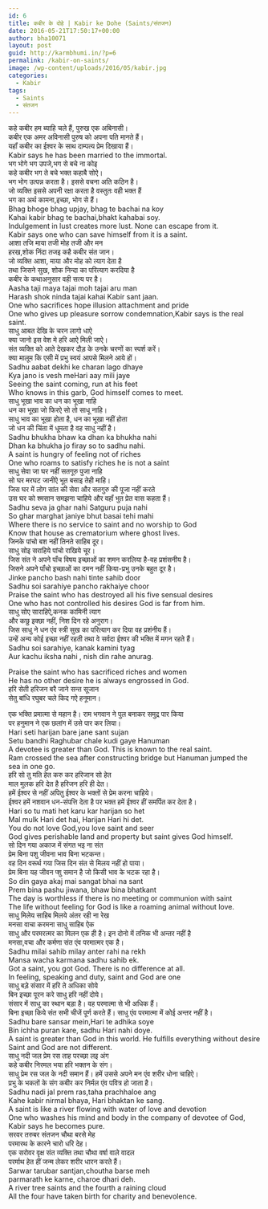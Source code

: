 ```yaml
---
id: 6
title: कबीर के दोहे | Kabir ke Dohe (Saints/संतजन)
date: 2016-05-21T17:50:17+00:00
author: bha10071
layout: post
guid: http://karmbhumi.in/?p=6
permalink: /kabir-on-saints/
image: /wp-content/uploads/2016/05/kabir.jpg
categories:
  - Kabir
tags:
  - Saints
  - संतजन
---
```

<div class="doha notranslate">
  <div class="hindi original">
    कहे कबीर हम ब्याहि चले हैं, पुरुख एक अबिनासी।
  </div>
  
  <div class="hindi">
    कबीर एक अमर अविनासी पुरुष को अपना पति मानते हैं।<br /> यहॉं कबीर का ईश्वर के साथ दाम्पत्य प्रेम दिखाया हैं।
  </div>
  
  <div class="eng meaning">
    Kabir says he has been married to the immortal.
  </div>
</div>

<div class="doha notranslate">
  <div class="hindi original">
    भग भोगे भग उपजे,भग से बचे ना कोइ<br /> कहे कबीर भग ते बचे भक्त कहाबै सोऐ।
  </div>
  
  <div class="hindi">
    भग भोग उत्पन्न करता है। इससे वचना अति कठिन है।<br /> जो व्यक्ति इससे अपनी रक्षा करता है वस्तुतः वही भक्त हैं<br /> भग का अर्थ कामना,इच्छा, भोग से हैं।
  </div>
  
  <div class="eng original">
    Bhag bhoge bhag upjay, bhag te bachai na koy<br /> Kahai kabir bhag te bachai,bhakt kahabai soy.
  </div>
  
  <div class="eng meaning">
    Indulgement in lust creates more lust. None can escape from it.<br /> Kabir says one who can save himself from it is a saint.
  </div>
</div>

<div class="doha notranslate">
  <div class="hindi original">
    आशा तजि माया तजी मोह तजी और मन<br /> हरख,शोक निंदा तजइ कहै कबीर संत जान।
  </div>
  
  <div class="hindi">
    जो व्यक्ति आशा, माया और मोह को त्याग देता है<br /> तथा जिसने सुख, शोक निन्दा का परित्याग करदिया है<br /> कबीर के कथाअनुसार वही सत्य पर है।
  </div>
  
  <div class="eng original">
    Aasha taji maya tajai moh tajai aru man<br /> Harash shok ninda tajai kahai Kabir sant jaan.
  </div>
  
  <div class="eng meaning">
    One who sacrifices hope illusion attachment and pride<br /> One who gives up pleasure sorrow condemnation,Kabir says is the real saint.
  </div>
</div>

<div class="doha notranslate">
  <div class="hindi original">
    साधु आबत देखि के चरन लागो धाऐ<br /> क्या जानो इस वेश मे हरि आऐ मिली जाऐ।
  </div>
  
  <div class="hindi">
    संत व्यक्ति को आते देखकर दौड़ के उनके चरणों का स्पर्श करें।<br /> क्या मालूम कि एसी में प्रभु स्वयं आपसे मिलने आये हों।
  </div>
  
  <div class="eng original">
    Sadhu aabat dekhi ke charan lago dhaye<br /> Kya jano is vesh meHari aay mili jaye
  </div>
  
  <div class="eng meaning">
    Seeing the saint coming, run at his feet<br /> Who knows in this garb, God himself comes to meet.
  </div>
</div>

<div class="doha notranslate">
  <div class="hindi original">
    साधु भूखा भाव का धन का भूखा नाहि<br /> धन का भूखा जो फिरऐ सो तो साधू नाहि।
  </div>
  
  <div class="hindi">
    साधु भाव का भूखा होता है, धन का भूखा नहीं होता<br /> जो धन की चिंता में धूमता है वह साधु नहीं है।
  </div>
  
  <div class="eng original">
    Sadhu bhukha bhaw ka dhan ka bhukha nahi<br /> Dhan ka bhukha jo firay so to sadhu nahi.
  </div>
  
  <div class="eng meaning">
    A saint is hungry of feeling not of riches<br /> One who roams to satisfy riches he is not a saint
  </div>
</div>

<div class="doha notranslate">
  <div class="hindi original">
    साधु सेवा जा घर नहीं सतगूरु पुजा नाहि<br /> सो घर मरघट जानीऐ भूत बसाइ तेही माहि।
  </div>
  
  <div class="hindi">
    जिस घर में लोग सांत की सेवा और सतगुरु की पूजा नहीं करते<br /> उस घर को श्मसान समझना चाहिये और वहॉं भुत प्रेत वास कहता हैं।
  </div>
  
  <div class="eng original">
    Sadhu seva ja ghar nahi Satguru puja nahi<br /> So ghar marghat janiye bhut basai tehi mahi
  </div>
  
  <div class="eng meaning">
    Where there is no service to saint and no worship to God<br /> Know that house as crematorium where ghost lives.
  </div>
</div>

<div class="doha notranslate">
  <div class="hindi original">
    जिनके पांचो बश नहीं तिनते साहिब दूर।<br /> साधु सोइ सराहिये पांचो राखिये चूर।
  </div>
  
  <div class="hindi">
    जिस संत ने अपने पॉंच विषय इच्छाओं का शमन करलिया है-वह प्रशंसनीय है।<br /> जिसने अपने पॉंचो इच्छाओं का दमन नहीं किया-प्रभु उनके बहुत दूर है।
  </div>
  
  <div class="eng original">
    Jinke pancho bash nahi tinte sahib door<br /> Sadhu soi sarahiye pancho rakhaiye choor
  </div>
  
  <div class="eng meaning">
    Praise the saint who has destroyed all his five sensual desires<br /> One who has not controlled his desires God is far from him.
  </div>
</div>

<div class="doha notranslate">
  <div class="hindi original">
    साधु सोए साराहिऐ,कनक कामिनी त्याग<br /> और कछु इक्छा नहीं, निश दिन रहे अनुराग।
  </div>
  
  <div class="hindi">
    जिस साधु ने धन एंव स्त्री सुख का परित्याग कर दिया वह प्रशंनीय हैं।<br /> उन्हें अन्य कोई इच्छा नहीं रहती तथा वे सर्वदा ईश्वर की भक्ति में मगन रहते हैं।
  </div>
  
  <div class="eng original">
    Sadhu soi sarahiye, kanak kamini tyag<br /> Aur kachu iksha nahi , nish din rahe anurag.</p>
  </div>
  
  <div class="eng meaning">
    Praise the saint who has sacrificed riches and women<br /> He has no other desire he is always engrossed in God.
  </div>
</div>

<div class="doha notranslate">
  <div class="hindi original">
    हरि सेती हरिजन बरै जाने सन्त सूजान<br /> सेतु बांधि रघुबर चले किद गऐ हनूमान।</p>
  </div>
  
  <div class="hindi">
    एक भक्ति प्रमात्मा से महान है। राम भगवान ने पुल बनाकर समुद्र पार किया<br /> पर हनुमान ने एक छलांग में उसे पार कर लिया।
  </div>
  
  <div class="eng original">
    Hari seti harijan bare jane sant sujan<br /> Setu bandhi Raghubar chale kudi gaye Hanuman
  </div>
  
  <div class="eng meaning">
    A devotee is greater than God. This is known to the real saint.<br /> Ram crossed the sea after constructing bridge but Hanuman jumped the sea in one go.
  </div>
</div>

<div class="doha notranslate">
  <div class="hindi original">
    हरि सो तु मति हेत करु कर हरिजान सो हेत<br /> माल मुलक हरि देत है हरिजन हरि ही देत।
  </div>
  
  <div class="hindi">
    हमें ईश्वर से नहीं अपितु ईश्वर के भक्तों से प्रेम करना चाहिये।<br /> ईश्वर हमें नशवान धन-संपत्ति देता है पर भक्त हमें ईश्वर हीं समर्पित कर देता है।
  </div>
  
  <div class="eng original">
    Hari so tu mati het karu kar harijan so het<br /> Mal mulk Hari det hai, Harijan Hari hi det.
  </div>
  
  <div class="eng meaning">
    You do not love God,you love saint and seer<br /> God gives perishable land and property but saint gives God himself.
  </div>
</div>

<div class="doha notranslate">
  <div class="hindi original">
    सो दिन गया अकाज में संगत भइ ना संत<br /> प्रेम बिना पशु जीवना भाव बिना भटकन्त।
  </div>
  
  <div class="hindi">
    वह दिन वरूर्थ गया जिस दिन संत से मिलय नहीं हो पाया।<br /> प्रेम बिना यह जीवन प्शु समान है जो किसी भाव के भटक रहा है।
  </div>
  
  <div class="eng original">
    So din gaya akaj mai sangat bhai na sant<br /> Prem bina pashu jiwana, bhaw bina bhatkant
  </div>
  
  <div class="eng meaning">
    The day is worthless if there is no meeting or communion with saint<br /> The life without feeling for God is like a roaming animal without love.
  </div>
</div>

<div class="doha notranslate">
  <div class="hindi original">
    साधु मिलेय साहिब मिलये अंतर रही ना रेख<br /> मनसा वाचा करमना साधु साहिब ऐक
  </div>
  
  <div class="hindi">
    साधु और परमरत्मर का मिलन एक ही है। इन दोनो में तनिक भी अन्तर नहीं है<br /> मनसा,वचा और कर्मणा संत एंव परमात्मर एक है।
  </div>
  
  <div class="eng original">
    Sadhu milai sahib milay anter rahi na rekh<br /> Mansa wacha karmana sadhu sahib ek.
  </div>
  
  <div class="eng meaning">
    Got a saint, you got God. There is no difference at all.<br /> In feeling, speaking and duty, saint and God are one
  </div>
</div>

<div class="doha notranslate">
  <div class="hindi original">
    साधु बड़े संसार में हरि ते अधिका सोये<br /> बिन इच्छा पूरन करे साधु हरि नहीं दोये।
  </div>
  
  <div class="hindi">
    संसार में साधु का स्थान बड़ा है। वह परमात्मा से भी अधिक हैं।<br /> बिना इच्छा किये संत सभी चीजें पूर्ण करते हैं। साधु एंव परमात्मा में कोई अन्तर नहीं है।
  </div>
  
  <div class="eng original">
    Sadhu bare sansar mein,Hari te adhika soye<br /> Bin ichha puran kare, sadhu Hari nahi doye.
  </div>
  
  <div class="eng meaning">
    A saint is greater than God in this world. He fulfills everything without desire<br /> Saint and God are not different.
  </div>
</div>

<div class="doha notranslate">
  <div class="hindi original">
    साधु नदी जल प्रेम रस ताह परच्छा लइ अंग<br /> कहे कबीर निरमल भया हरि भक्तन के संग।
  </div>
  
  <div class="hindi">
    साधु प्रेम रस जल के नदी समान हैं। हमें उससे अपने मन एंव शरीर धोना चाहिऐ।<br /> प्रभु के भकतों के संग कबीर कर निर्मल एंव पवित्र हो जाता है।
  </div>
  
  <div class="eng original">
    Sadhu nadi jal prem ras,taha prachhaloe ang<br /> Kahe kabir nirmal bhaya, Hari bhaktan ke sang.
  </div>
  
  <div class="eng meaning">
    A saint is like a river flowing with water of love and devotion<br /> One who washes his mind and body in the company of devotee of God, Kabir says he becomes pure.
  </div>
</div>

<div class="doha notranslate">
  <div class="hindi original">
    सरवर तरुबर संतजन चौथा बरसे मेह<br /> परमारथ के कारने चारो धरि देह।
  </div>
  
  <div class="hindi">
    एक सरोवर वृक्ष संत व्यक्ति तथा चौथा वर्षा वाले वादल<br /> परर्माथ हेत हीं जन्म लेकर शरीर धारन करते हैं।
  </div>
  
  <div class="eng original">
    Sarwar tarubar santjan,choutha barse meh<br /> parmarath ke karne, charoe dhari deh.
  </div>
  
  <div class="eng meaning">
    A river tree saints and the fourth a raining cloud<br /> All the four have taken birth for charity and benevolence.
  </div>
</div>